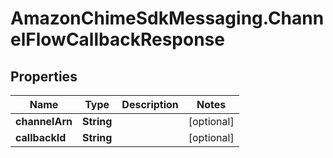 # AmazonChimeSdkMessaging.ChannelFlowCallbackResponse

## Properties

Name | Type | Description | Notes
------------ | ------------- | ------------- | -------------
**channelArn** | **String** |  | [optional] 
**callbackId** | **String** |  | [optional] 


